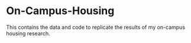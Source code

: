 # On-Campus-Housing
This contains the data and code to replicate the results of my on-campus housing research.
